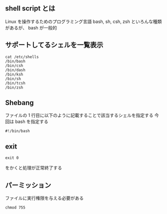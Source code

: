 ## shell script とは

Linux を操作するためのプログラミング言語
bash, sh, csh, zsh といろんな種類があるが、
bash が一般的

## サポートしてるシェルを一覧表示

```
cat /etc/shells
/bin/bash
/bin/csh
/bin/dash
/bin/ksh
/bin/sh
/bin/tcsh
/bin/zsh
```

## Shebang

ファイルの 1 行目に以下のように記載することで該当するシェルを指定する
今回は bash を指定する

```
#!/bin/bash
```

## exit

```
exit 0
```

をかくと処理が正常終了する

## パーミッション

ファイルに実行権限を与える必要がある

```
chmod 755
```
